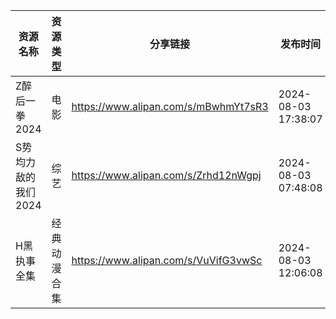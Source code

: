 | 资源名称         | 资源类型   | 分享链接                                 | 发布时间                |
| ------------ | ------ | ------------------------------------ | ------------------- |
| Z醉后一拳2024    | 电影     | https://www.alipan.com/s/mBwhmYt7sR3 | 2024-08-03 17:38:07 |
| S势均力敌的我们2024 | 综艺     | https://www.alipan.com/s/Zrhd12nWgpj | 2024-08-03 07:48:08 |
| H黑执事全集       | 经典动漫合集 | https://www.alipan.com/s/VuVifG3vwSc | 2024-08-03 12:06:08 |

